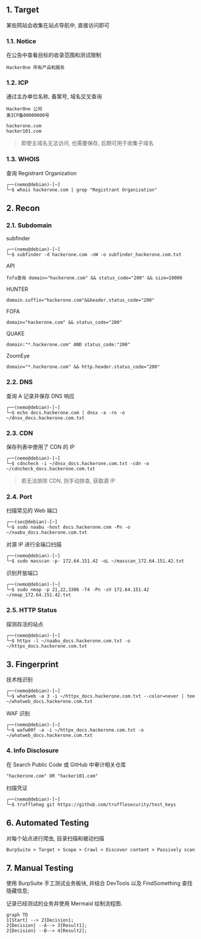 ## 1. Target

某些网站会收集在站点导航中, 直接访问即可

### 1.1. Notice

在公告中查看目标的收录范围和测试限制

```
HackerOne 所有产品和服务
```

### 1.2. ICP

通过主办单位名称, 备案号, 域名交叉查询

```
HackerOne 公司
美ICP备00000000号

hackerone.com
hacker101.com
```

> 即使主域名无法访问, 也需要保存, 后期可用于收集子域名

### 1.3. WHOIS

查询 Registrant Organization

```
┌──(nemo@debian)-[~]
└─$ whois hackerone.com | grep "Registrant Organization"
```

## 2. Recon

### 2.1. Subdomain

subfinder

```
┌──(nemo@debian)-[~]
└─$ subfinder -d hackerone.com -nW -o subfinder_hackerone.com.txt
```

API

```
fofa查询 domain="hackerone.com" && status_code="200" && size=10000
```

HUNTER

```
domain.suffix="hackerone.com"&&header.status_code="200"
```

FOFA

```
domain="hackerone.com" && status_code="200"
```

QUAKE

```
domain:"*.hackerone.com" AND status_code:"200"
```

ZoomEye

```
domain="*.hackerone.com" && http.header.status_code="200"
```

### 2.2. DNS

查询 A 记录并保存 DNS 响应

```
┌──(nemo@debian)-[~]
└─$ echo docs.hackerone.com | dnsx -a -ro -o ~/dnsx_docs.hackerone.com.txt
```

### 2.3. CDN

保存列表中使用了 CDN 的 IP

```
┌──(nemo@debian)-[~]
└─$ cdncheck -i ~/dnsx_docs.hackerone.com.txt -cdn -o ~/cdncheck_docs.hackerone.com.txt
```

> 若无法排除 CDN, 则手动排查, 获取源 IP

### 2.4. Port

扫描常见的 Web 端口

```
┌──(sec@debian)-[~]
└─$ sudo naabu -host docs.hackerone.com -Pn -o ~/naabu_docs.hackerone.com.txt
```

对源 IP 进行全端口扫描

```
┌──(nemo@debian)-[~]
└─$ sudo masscan -p- 172.64.151.42 -oL ~/masscan_172.64.151.42.txt
```

识别开放端口

```
┌──(nemo@debian)-[~]
└─$ sudo nmap -p 21,22,3306 -T4 -Pn -sV 172.64.151.42 ~/nmap_172.64.151.42.txt
```

### 2.5. HTTP Status

探测存活的站点

```
┌──(nemo@debian)-[~]
└─$ httpx -l ~/naabu_docs.hackerone.com.txt -o ~/httpx_docs.hackerone.com.txt
```

## 3. Fingerprint

技术栈识别

```
┌──(nemo@debian)-[~]
└─$ whatweb -a 3 -i ~/httpx_docs.hackerone.com.txt --color=never | tee ~/whatweb_docs.hackerone.com.txt
```

WAF 识别

```
┌──(nemo@debian)-[~]
└─$ wafw00f -a -i ~/httpx_docs.hackerone.com.txt -o ~/whatweb_docs.hackerone.com.txt
```

### 4. Info Disclosure

在 Search Public Code 或 GitHub 中审计相关仓库

```
"hackerone.com" OR "hacker101.com"
```

扫描凭证

```
┌──(nemo@debian)-[~]
└─$ trufflehog git https://github.com/trufflesecurity/test_keys
```

## 6. Automated Testing

对每个站点进行爬虫, 目录扫描和被动扫描

```
BurpSuite > Target > Scope > Crawl > Discover content > Passively scan
```

## 7. Manual Testing

使用 BurpSuite 手工测试业务板块, 并结合 DevTools 以及 FindSomething 查找隐藏信息;

记录已经测试的业务并使用 Mermaid 绘制流程图.

```mermaid
graph TD
1[Start] --> 2{Decision};
2{Decision} --A--> 3[Result1];
2{Decision} --B--> 4[Result2];
```
